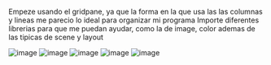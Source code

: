 Empeze usando el gridpane, ya que la forma en la que usa las las columnas y lineas me parecio lo ideal para organizar mi programa
Importe diferentes librerias para que me puedan ayudar, como la de image, color ademas de las tipicas de scene y layout

![image](https://github.com/kenyba15/tarea/assets/168501498/96a42fbb-8621-447e-8180-230b85099e45)
![image](https://github.com/kenyba15/tarea/assets/168501498/af930255-9201-44d7-b753-225a97334144)
![image](https://github.com/kenyba15/tarea/assets/168501498/f19ac93a-3868-49a9-86f8-c78e05689c50)
![image](https://github.com/kenyba15/tarea/assets/168501498/94f304a4-e054-421a-b06b-2d6ee2e4d212)
![image](https://github.com/kenyba15/tarea/assets/168501498/0b6dcd2d-7d52-4ec1-a1be-022b02196194)

